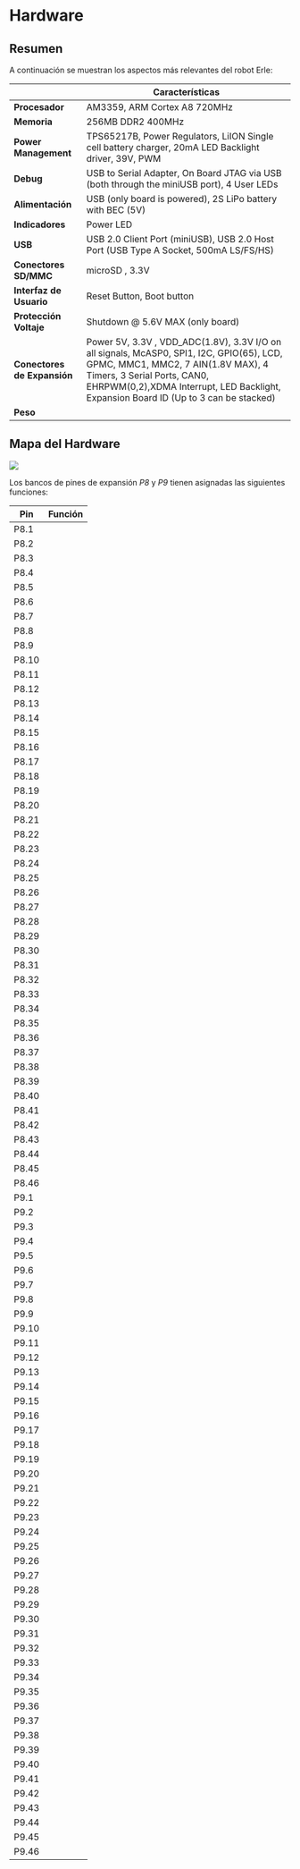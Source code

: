 Hardware
=========

Resumen
---------
A continuación se muestran los aspectos más relevantes del robot Erle:

|    | **Características** |
|----|---------|
| **Procesador** | AM3359, ARM Cortex A8 720MHz |
| **Memoria** |  256MB DDR2 400MHz|
| **Power Management** | TPS65217B, Power Regulators, LiION Single cell battery charger, 20mA LED Backlight driver, 39V, PWM |
| **Debug** | USB to Serial Adapter, On Board JTAG via USB (both through the miniUSB port), 4 User LEDs|
| **Alimentación** | USB (only board is powered), 2S LiPo battery with BEC (5V)|
| **Indicadores**| Power LED |
| **USB** | USB 2.0 Client Port (miniUSB), USB 2.0 Host Port (USB Type A Socket, 500mA LS/FS/HS)|
| **Conectores SD/MMC** | microSD , 3.3V |
| **Interfaz de Usuario** | Reset Button, Boot button |
| **Protección Voltaje** | Shutdown @ 5.6V MAX (only board) |
| **Conectores de Expansión** | Power 5V, 3.3V , VDD_ADC(1.8V), 3.3V I/O on all signals, McASP0, SPI1, I2C, GPIO(65), LCD, GPMC, MMC1, MMC2, 7 AIN(1.8V MAX), 4 Timers, 3 Serial Ports, CAN0, EHRPWM(0,2),XDMA Interrupt, LED Backlight, Expansion Board ID (Up to 3 can be stacked) |
| **Peso** | |

Mapa del Hardware
------------

![](img/erle_map.jpg)

Los bancos de pines de expansión *P8* y *P9* tienen asignadas las siguientes funciones:

| **Pin** | **Función** |
|---------|--------------|
| P8.1 | |
| P8.2 | |
| P8.3 | |
| P8.4 | |
| P8.5 | |
| P8.6 | |
| P8.7 | |
| P8.8 | |
| P8.9 | |
| P8.10 | |
| P8.11 | |
| P8.12 | |
| P8.13 | |
| P8.14 | |
| P8.15 | |
| P8.16 | |
| P8.17 | |
| P8.18 | |
| P8.19 | |
| P8.20 | |
| P8.21 | |
| P8.22 | |
| P8.23 | |
| P8.24 | |
| P8.25 | |
| P8.26 | |
| P8.27 | |
| P8.28 | |
| P8.29 | |
| P8.30 | |
| P8.31 | |
| P8.32 | |
| P8.33 | |
| P8.34 | |
| P8.35 | |
| P8.36 | |
| P8.37 | |
| P8.38 | |
| P8.39 | |
| P8.40 | |
| P8.41 | |
| P8.42 | |
| P8.43 | |
| P8.44 | |
| P8.45 | |
| P8.46 | |
| P9.1 | |
| P9.2 | |
| P9.3 | |
| P9.4 | |
| P9.5 | |
| P9.6 | |
| P9.7 | |
| P9.8 | |
| P9.9 | |
| P9.10 | |
| P9.11 | |
| P9.12 | |
| P9.13 | |
| P9.14 | |
| P9.15 | |
| P9.16 | |
| P9.17 | |
| P9.18 | |
| P9.19 | |
| P9.20 | |
| P9.21 | |
| P9.22 | |
| P9.23 | |
| P9.24 | |
| P9.25 | |
| P9.26 | |
| P9.27 | |
| P9.28 | |
| P9.29 | |
| P9.30 | |
| P9.31 | |
| P9.32 | |
| P9.33 | |
| P9.34 | |
| P9.35 | |
| P9.36 | |
| P9.37 | |
| P9.38 | |
| P9.39 | |
| P9.40 | |
| P9.41 | |
| P9.42 | |
| P9.43 | |
| P9.44 | |
| P9.45 | |
| P9.46 | |


